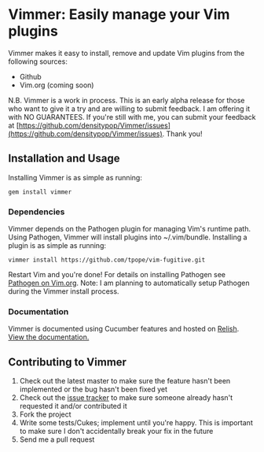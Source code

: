 # Vimmer: Easily manage your Vim plugins #

Vimmer makes it easy to install, remove and update Vim plugins from the following sources:

- Github
- Vim.org (coming soon)

N.B. Vimmer is a work in process. This is an early alpha release for those who want to give it a try and are willing to submit feedback. I am offering it with NO GUARANTEES. If you're still with me, you can submit your feedback at [https://github.com/densitypop/Vimmer/issues](https://github.com/densitypop/Vimmer/issues). Thank you!

## Installation and Usage ##

Installing Vimmer is as simple as running:

    gem install vimmer

### Dependencies ###

Vimmer depends on the Pathogen plugin for managing Vim's runtime path. Using Pathogen, Vimmer will install plugins into ~/.vim/bundle. Installing a plugin is as simple as running:

    vimmer install https://github.com/tpope/vim-fugitive.git

Restart Vim and you're done! For details on installing Pathogen see [Pathogen on Vim.org](http://www.vim.org/scripts/script.php?script_id=2332). Note: I am planning to automatically setup Pathogen during the Vimmer install process.

### Documentation ###

Vimmer is documented using Cucumber features and hosted on [Relish](http://www.relishapp.com). [View the documentation.](http://relishapp.com/joefiorini/vimmer)

## Contributing to Vimmer ##

1. Check out the latest master to make sure the feature hasn't been implemented or the bug hasn't been fixed yet
2. Check out the [issue tracker](http://github.com/densitypop/Vimmer/issues) to make sure someone already hasn't requested it and/or contributed it
3. Fork the project
4. Write some tests/Cukes; implement until you're happy. This is important to make sure I don't accidentally break your fix in the future
5. Send me a pull request

